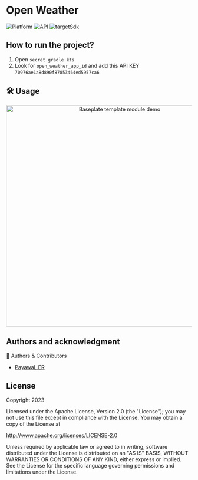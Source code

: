 # Open Weather

[![Platform](https://img.shields.io/badge/platform-android-green.svg)](http://developer.android.com/index.html)
[![API](https://img.shields.io/badge/API-21%2B-brightgreen.svg?style=flat)](https://android-arsenal.com/api?level=26)
[![targetSdk](https://img.shields.io/badge/targetSdk-33-blue.svg?style=flat)](https://developer.android.com/studio/releases/platforms#13)


## How to run the project?
1. Open `secret.gradle.kts`
2. Look for `open_weather_app_id` and add this API KEY `70976ae1a8d890f87853464ed5957ca6`

## 🛠 Usage
<p  align="center">
  <img  width="600"  src="https://gitlab.com/appetiser/baseplate/android/codelabs/-/raw/develop/screenshots/baseplate-template-demo.gif"  alt="Baseplate template module demo">
</p>


## Authors and acknowledgment

📝 Authors & Contributors

- [Payawal, ER](mailto:erano.payawal@gmail.com)

## License

Copyright 2023

Licensed under the Apache License, Version 2.0 (the "License"); you may not use this file except in compliance with the License. You may
obtain a copy of the License at

http://www.apache.org/licenses/LICENSE-2.0

Unless required by applicable law or agreed to in writing, software distributed under the License is distributed on an "AS IS" BASIS,
WITHOUT WARRANTIES OR CONDITIONS OF ANY KIND, either express or implied. See the License for the specific language governing permissions and
limitations under the License.
